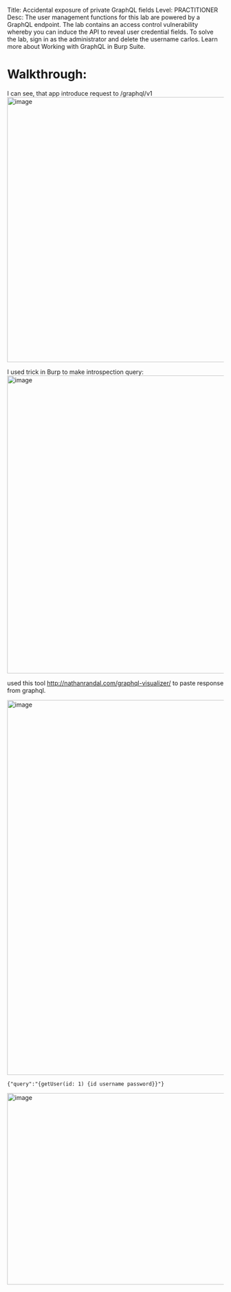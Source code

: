 Title: Accidental exposure of private GraphQL fields
Level: PRACTITIONER
Desc:  The user management functions for this lab are powered by a GraphQL endpoint. The lab contains an access control vulnerability whereby you can induce the API to reveal user credential fields.
To solve the lab, sign in as the administrator and delete the username carlos.
Learn more about Working with GraphQL in Burp Suite. 

# Walkthrough:
I can see, that app introduce request to /graphql/v1
<img width="1346" height="616" alt="image" src="https://github.com/user-attachments/assets/0418e8ed-f2a7-4360-b82e-31abcccc176a" />

I used trick in Burp to make introspection query:
<img width="1134" height="692" alt="image" src="https://github.com/user-attachments/assets/2a04d768-2295-4049-918e-3ba3402aa880" />

used this tool http://nathanrandal.com/graphql-visualizer/ to paste response from graphql.

<img width="1773" height="871" alt="image" src="https://github.com/user-attachments/assets/4d9c33c4-95db-4a8e-b2c0-ec884539d8f4" />

```
{"query":"{getUser(id: 1) {id username password}}"}
```
<img width="1125" height="445" alt="image" src="https://github.com/user-attachments/assets/47e74f05-efdc-41e0-8c46-2e116eee1441" />

